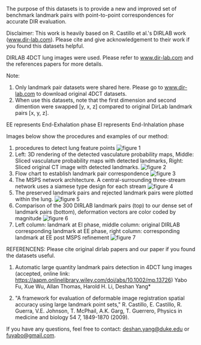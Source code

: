 
The purpose of this datasets is to provide a new and improved set of benchmark landmark pairs with point-to-point correspondences for accurate DIR evaluation.


Disclaimer: This work is heavily based on R. Castillo et al.'s DIRLAB work (www.dir-lab.com). Please cite and give acknowledgement to their work if you found this datasets helpful. 

DIRLAB 4DCT lung images were used. Please refer to www.dir-lab.com  and the references papers for more details.


Note:
  1. Only landmark pair datasets were shared here. Please go to www.dir-lab.com to download original 4DCT datasets.
  2. When use this datasets, note that the first dimension and second dimention were swapped [y, x, z] compared to original DirLab landmark pairs [x, y, z].
  
  EE represents End-Exhalation phase
  EI represents End-Inhalation phase
  
Images below show the procedures and examples of our method:
1. procedures to detect lung feature points
![figure 1](/images/Fig.1.png)
2. Left: 3D rendering of the detected vasculature probability maps, Middle: Sliced vasculature probability maps with detected landmarks, Right: Sliced original CT image with detected landmarks. 
![figure 2](/images/Fig.2.png)
3. Flow chart to establish landmark pair correspondence
![figure 3](/images/Fig.3.png)
4. The MSPS network architecture. A central-surrounding three-stream network uses a siamese type design for each stream
![figure 4](/images/Fig.4.png)
5. The preserved landmark pairs and rejected landmark pairs were plotted within the lung. 
![figure 5](/images/Fig.5.png)
6. Comparison of the 300 DIRLAB landmark pairs (top) to our dense set of landmark pairs (bottom), deformation vectors are color coded by magnitude
![figure 6](/images/Fig.6.png)
7. Left column: landmark at EI phase, middle column: original DIRLAB corresponding landmark at EE phase, right column: corresponding landmark at EE post MSPS refinement
![figure 7](/images/Fig.7.png)



REFERENCENS:
Please cite original dirlab papers and our paper if you found the datasets useful.

1. Automatic large quantity landmark pairs detection in 4DCT lung images (accepted, online link:  https://aapm.onlinelibrary.wiley.com/doi/abs/10.1002/mp.13726)
Yabo Fu, Xue Wu, Allan Thomas, Harold H. Li, Deshan Yang*

2. "A framework for evaluation of deformable image registration spatial accuracy using large landmark point sets,"
R. Castillo, E. Castillo, R. Guerra, V.E. Johnson, T. McPhail, A.K. Garg, T. Guerrero, 
Physics in medicine and biology 54 7, 1849-1870 (2009).


If you have any questions, feel free to contact: deshan.yang@duke.edu  or  fuyabo@gmail.com.
